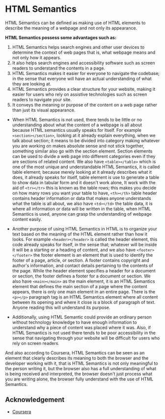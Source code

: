 # HTML Semantics

HTML Semantics can be defined as making use of HTML elements to describe the meaning of a webpage and not only its appearance.

**HTML Semantics possess some advantages such as:**

1. HTML Semantics helps search engines and other user devices to determine the context of web pages that is, what webpage means and not only how it appears.
2. It also helps search engines and accessibility software such as screen readers to understand the contents in a page.
3. HTML Semantics makes it easier for everyone to navigate the codebase; in the sense that everyone will have an actual understanding of what they are looking at.
4. HTML Semantics provides a clear structure for your website, making it easier for users who rely on assistive technologies such as screen readers to navigate your site.
5. It conveys the meaning or purpose of the content on a web page rather than just its visual appearance.

- When HTML Semantics is not used, there tends to be little or no understanding about what the content of a webpage is all about because HTML semantics usually speaks for itself. For example `<section></section>`, looking at it already explain everything, when we talk about section; it means to be divided into category making whatever you are working on makes absolute sense and not stick together, something similar also go with the section element. Section elements can be used to divide a web page into different categories even if they are sections of related content. We also have `<table></table>` which is one of the most unique and understandable HTML Semantics, it is called table element; because merely looking at it already describes what it does, it already speaks for itself, table element is use to generate a table to show data in tabular form and it doesn't work alone, It work with the aid of `<tr></tr>` this is known as the table rows; this makes you decide on how many rows you want your table to have, `<th></th>` table header contains header information or data that makes anyone understands what the table is all about, we also have `<td></td>` the table data, it is where all information or data will be written in the table, when HTML Semantics is used, anyone can grasp the understanding of webpage content easily.

- Another purpose of using HTML Semantics in HTML is to organize your text based on the meaning of the HTML element rather than how it looks. For example `<header></header>` is called the header element, this code already speaks for itself, in the sense that; whatever will be inside it will be a starting or a heading of content, and we also have `<footer></footer>` the footer element is an element that is used to identify the footer of a page, article, or section. A footer contains copyright and author's information, and contact details pertaining to the contents of the page. While the header element specifies a header for a document or section, the footer defines a footer for a document or section. We also have `<main></main>` as the main element, it is an HTML Semantics element that defines the main section of a page where the content appears, there is only one main element in an entire page. There is the `<p></p>` paragraph tag is an HTML Semantics element where all content between its opening and where it close is a block of paragraph of text. Anyone reading this will understand its purpose.

- Additionally, using HTML Semantic could provide an ordinary person without technology knowledge to have enough information to understand why a piece of content was placed where it was. Also, if HTML Semantics is not used there tends to be poor accessibility in the sense that navigating through your website will be difficult for users who rely on screen readers.

And also according to Coursera, HTML Semantics can be seen as an element that clearly describes its meaning to both the browser and the developer working with it, that is HTML Semantics is not only meaningful to the person writing it, but the browser also has a full understanding of what is being received and interpreted, the browser doesn't just process what you are writing alone, the browser fully understand with the use of HTML Semantics.

## Acknowledgement

- [Coursera](https://www.coursera.org/)
